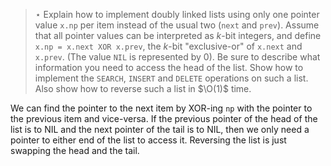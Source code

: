 > $\star$ Explain how to implement doubly linked lists using only one pointer
> value `x.np` per item instead of the usual two (`next` and `prev`). Assume
> that all pointer values can be interpreted as $k$-bit integers, and define
> `x.np = x.next XOR x.prev`, the $k$-bit "exclusive-or" of `x.next` and
> `x.prev`. (The value `NIL` is represented by 0). Be sure to describe what
> information you need to access the head of the list. Show how to implement
> the `SEARCH`, `INSERT` and `DELETE` operations on such a list. Also show how
> to reverse such a list in $\O(1)$ time.

We can find the pointer to the next item by XOR-ing `np` with the pointer to
the previous item and vice-versa. If the previous pointer of the head of the
list is to NIL and the next pointer of the tail is to NIL, then we only need a
pointer to either end of the list to access it. Reversing the list is just
swapping the head and the tail.
